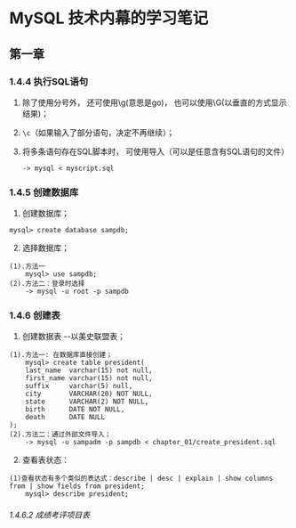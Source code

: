 # MySQL 技术内幕的学习笔记

## 第一章
### 1.4.4 执行SQL语句
1. 除了使用分号外， 还可使用\g(意思是go)， 也可以使用\G(以垂直的方式显示结果)；

2. `\c`（如果输入了部分语句，决定不再继续）；

3. 将多条语句存在SQL脚本时， 可使用导入（可以是任意含有SQL语句的文件）
    ~~~
    -> mysql < myscript.sql
    ~~~

### 1.4.5 创建数据库
1. 创建数据库；
~~~
mysql> create database sampdb;
~~~

2. 选择数据库；
~~~
(1).方法一
    mysql> use sampdb;
(2).方法二：登录时选择
    -> mysql -u root -p sampdb
~~~

### 1.4.6 创建表
1. 创建数据表 --以美史联盟表；
~~~
(1).方法一: 在数据库直接创建；
    mysql> create table president(
    last_name  varchar(15) not null,
    first_name varchar(15) not null,
    suffix     varchar(5) null,
    city       VARCHAR(20) NOT NULL,
    state      VARCHAR(2) NOT NULL,
    birth      DATE NOT NULL,
    death      DATE NULL
);
(2).方法二：通过外部文件导入；
    -> mysql -u sampadm -p sampdb < chapter_01/create_president.sql
~~~

2. 查看表状态：
~~~
(1)查看状态有多个类似的表达式：describe | desc | explain | show columns from | show fields from president;
    mysql> describe president;
~~~

###### 1.4.6.2 成绩考评项目表